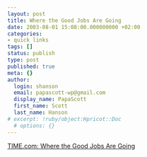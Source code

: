 ```yaml
---
layout: post
title: Where the Good Jobs Are Going
date: 2003-08-01 15:08:00.000000000 +02:00
categories:
- quick links
tags: []
status: publish
type: post
published: true
meta: {}
author:
  login: shanson
  email: papascott-wp@gmail.com
  display_name: PapaScott
  first_name: Scott
  last_name: Hanson
# excerpt: !ruby/object:Hpricot::Doc
  # options: {}
---
```

<p><a title="If US jobs go to India, will German jobs go to Eastern Europe?" href="http://www.time.com/time/magazine/article/0,9171,1101030804-471198,00.html">TIME.com: Where the Good Jobs Are Going</a></p>
